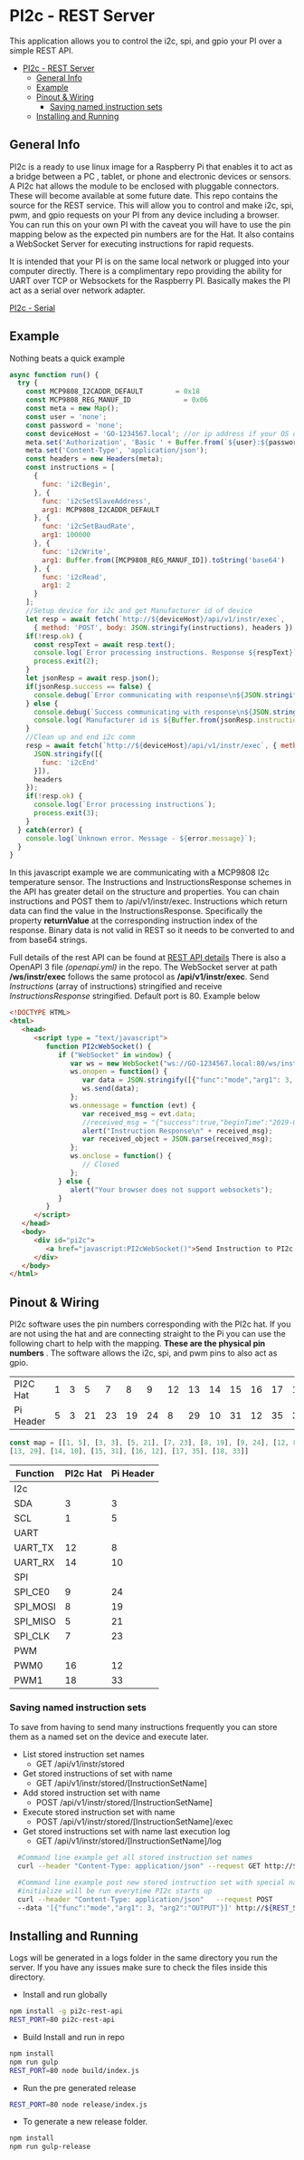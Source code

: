 # PI2c - REST Server

This application allows you to control the i2c, spi, and gpio your PI over a simple REST API.

- [PI2c - REST Server](#pi2c---rest-server)
  - [General Info](#general-info)
  - [Example](#example)
  - [Pinout & Wiring](#pinout--wiring)
    - [Saving named instruction sets](#saving-named-instruction-sets)
  - [Installing and Running](#installing-and-running)

## General Info

PI2c is a ready to use linux image for a Raspberry Pi that enables it to act as a bridge between a PC
, tablet, or phone and electronic devices or sensors. A PI2c hat allows the module to be enclosed with
pluggable connectors. These will become available at some future date. This repo contains the source for
the REST service. This will allow you to control and make i2c, spi, pwm, and gpio requests on your PI from
any device including a browser. You can run this on your own PI with the caveat you will
have to use the pin mapping below as the expected pin numbers are for the Hat. It also contains a WebSocket
Server for executing instructions for rapid requests.  

It is intended that your PI is on the same local network or plugged into your computer directly.
There is a complimentary repo providing the ability for UART over TCP or Websockets
for the Raspberry PI. Basically makes the PI act as a serial over network adapter.

[PI2c - Serial](https://github.com/gidjituser/pi2c-serial)

## Example

Nothing beats a quick example

```javascript
async function run() {
  try {
    const MCP9808_I2CADDR_DEFAULT        = 0x18
    const MCP9808_REG_MANUF_ID             = 0x06
    const meta = new Map();
    const user = 'none';
    const password = 'none';
    const deviceHost = 'GO-1234567.local'; //or ip address if your OS does not support this
    meta.set('Authorization', 'Basic ' + Buffer.from(`${user}:${password}`).toString('base64'));
    meta.set('Content-Type', 'application/json');
    const headers = new Headers(meta);
    const instructions = [
      {
        func: 'i2cBegin',
      }, {
        func: 'i2cSetSlaveAddress',
        arg1: MCP9808_I2CADDR_DEFAULT
      }, {
        func: 'i2cSetBaudRate',
        arg1: 100000
      }, {
        func: 'i2cWrite',
        arg1: Buffer.from([MCP9808_REG_MANUF_ID]).toString('base64')
      }, {
        func: 'i2cRead',
        arg1: 2
      }
    ];
    //Setup device for i2c and get Manufacturer id of device
    let resp = await fetch(`http://${deviceHost}/api/v1/instr/exec`,
      { method: 'POST', body: JSON.stringify(instructions), headers });
    if(!resp.ok) {
      const respText = await resp.text();
      console.log(`Error processing instructions. Response ${respText}`);
      process.exit(2);
    }
    let jsonResp = await resp.json();
    if(jsonResp.success == false) {
      console.debug(`Error communicating with response\n${JSON.stringify(jsonResp, undefined, 2)}`);
    } else {
      console.debug(`Success communicating with response\n${JSON.stringify(jsonResp, undefined, 2)}`);
      console.log(`Manufacturer id is ${Buffer.from(jsonResp.instructions[4].returnValue, 'base64').toString('ascii')}`)
    }
    //Clean up and end i2c comm
    resp = await fetch(`http://${deviceHost}/api/v1/instr/exec`, { method: 'POST', body:
      JSON.stringify([{
        func: 'i2cEnd'
      }]),
      headers
    });
    if(!resp.ok) {
      console.log(`Error processing instructions`);
      process.exit(3);
    }
  } catch(error) {
    console.log(`Unknown error. Message - ${error.message}`);
  }
}

```

In this javascript example we are communicating with a MCP9808 I2c temperature sensor.
The Instructions and InstructionsResponse schemes in the API has greater detail
on the structure and properties. You can chain instructions and POST them to /api/v1/instr/exec.
Instructions which return data can find the value in the InstructionsResponse.
 Specifically the property **returnValue** at the corresponding instruction index of the response.
Binary data is not valid in REST so it needs to be converted to and from base64 strings.

Full details of the rest API can be found at [REST API details](openapi.md "REST API")
There is also a OpenAPI 3 file *(openapi.yml)* in the repo. The WebSocket server
at path **/ws/instr/exec** follows the same protocol as **/api/v1/instr/exec**.
Send *Instructions* (array of instructions) stringified and receive
*InstructionsResponse* stringified. Default port is 80. Example below

```html
<!DOCTYPE HTML>
<html>
   <head>
      <script type = "text/javascript">
         function PI2cWebSocket() {
            if ("WebSocket" in window) {
               var ws = new WebSocket("ws://GO-1234567.local:80/ws/instr/exec");
               ws.onopen = function() {
                  var data = JSON.stringify([{"func":"mode","arg1": 3, "arg2":"OUTPUT"}]);
                  ws.send(data);
               };
               ws.onmessage = function (evt) {
                  var received_msg = evt.data;
                  //received_msg = "{"success":true,"beginTime":"2019-06-15T15:43:09.121Z","completeTime":"2019-06-15T15:43:09.121Z","instructions":[{"success":true,"index":0}]}"
                  alert("Instruction Response\n" + received_msg);
                  var received_object = JSON.parse(received_msg);
               };
               ws.onclose = function() {
                  // Closed
               };
            } else {
               alert("Your browser does not support websockets");
            }
         }
      </script>
   </head>
   <body>
      <div id="pi2c">
         <a href="javascript:PI2cWebSocket()">Send Instruction to PI2c WebSocket server</a>
      </div>
   </body>
</html>
```

## Pinout & Wiring

PI2c software uses the pin numbers corresponding with the PI2c hat. If you are not 
using the hat and are connecting straight to the Pi you can use the 
following chart to help with the mapping. **These are the physical pin numbers** .
The software allows the i2c, spi, and pwm pins to also act as gpio. 

|||||||||||||||
|--- |--- |--- |--- |--- |--- |--- |--- |--- |--- |--- |--- |--- |--- |
|PI2C Hat|1|3|5|7|8|9|12|13|14|15|16|17|18|
|Pi Header|5|3|21|23|19|24|8|29|10|31|12|35|33|

```javascript
const map = [[1, 5], [3, 3], [5, 21], [7, 23], [8, 19], [9, 24], [12, 8], 
[13, 29], [14, 10], [15, 31], [16, 12], [17, 35], [18, 33]]
```

| Function | PI2c Hat | Pi Header
| ---  | --- | --- |
| I2c | | |
| SDA | 3 | 3 |
| SCL | 1 | 5 |
| UART | | |
| UART_TX | 12 | 8 |
| UART_RX | 14 | 10 |
| SPI | | |
| SPI_CE0 | 9 | 24 |
| SPI_MOSI | 8 | 19 |
| SPI_MISO | 5 | 21 |
| SPI_CLK | 7 | 23 |
| PWM | | |
| PWM0 | 16 |  12 |
| PWM1 | 18 |  33  |

### Saving named instruction sets

To save from having to send many instructions frequently you can store them as a named set
on the device and execute later.

* List stored instruction set names
  * GET /api/v1/instr/stored
* Get stored instructions of set with name
  * GET /api/v1/instr/stored/[InstructionSetName]
* Add stored instruction set with name
  * POST /api/v1/instr/stored/[InstructionSetName]
* Execute stored instruction set with name
  * POST /api/v1/instr/stored/[InstructionSetName]/exec
* Get stored instructions set with name last execution log
  * GET /api/v1/instr/stored/[InstructionSetName]/log

```bash
  #Command line example get all stored instruction set names
  curl --header "Content-Type: application/json" --request GET http://${REST_SERVER}/api/v1/instr/stored

  #Command line example post new stored instruction set with special name initialize
  #initialize will be run everytime PI2c starts up
  curl --header "Content-Type: application/json"   --request POST
  --data '[{"func":"mode","arg1": 3, "arg2":"OUTPUT"}]' http://${REST_SERVER}/api/v1/instr/stored/initialize
```

## Installing and Running

Logs will be generated in a logs folder in the same directory you run the server. If you have any
issues make sure to check the files inside this directory.

- Install and run globally

```bash
npm install -g pi2c-rest-api
REST_PORT=80 pi2c-rest-api
```

- Build Install and run in repo

```bash
npm install
npm run gulp
REST_PORT=80 node build/index.js
```

- Run the pre generated release

```bash
REST_PORT=80 node release/index.js
```

- To generate a new release folder.

```bash
npm install
npm run gulp-release
```
